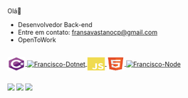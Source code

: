 Olá👋

- Desenvolvedor Back-end
- Entre em contato: fransavastanocp@gmail.com
- OpenToWork


<div>
  <a href="https://www.linkedin.com/in/franciscosavastano/">
</div>

<div style="display: inline_block"><br>
  <img align="center" alt="Francisco-CSharp" height="30" width="40" src="https://raw.githubusercontent.com/devicons/devicon/master/icons/csharp/csharp-original.svg">
  <img align="center" alt="Francisco-Dotnet" height="30" width="40" src="https://static-00.iconduck.com/assets.00/dotnet-icon-2048x2048-6nj1im30.png">
  <img align="center" alt="Francisco-Js" height="30" width="40" src="https://raw.githubusercontent.com/devicons/devicon/master/icons/javascript/javascript-plain.svg">
  <img align="center" alt="Francisco-Ts" height="30" width="40" src="https://raw.githubusercontent.com/devicons/devicon/master/icons/html5/html5-original.svg">
  <img align="center" alt="Francisco-Node" height="30" width="40" src="https://static-00.iconduck.com/assets.00/node-js-icon-454x512-nztofx17.png">

##

<div>
  <a href = "mailto:fransavastanocp@gmail.com"><img src="https://img.shields.io/badge/-Gmail-%23333?style=for-the-badge&logo=gmail&logoColor=white" target="_blank"></a>
  <a href="https://www.linkedin.com/in/franciscosavastano/" target="_blank"><img src="https://img.shields.io/badge/-LinkedIn-%230077B5?style=for-the-badge&logo=linkedin&logoColor=white" target="_blank"></a>
  <a href="https://wa.me/5521936184109" target="_blank"><img src="https://img.shields.io/badge/WhatsApp-25D366?style=for-the-badge&logo=whatsapp&logoColor=white" target="_blank"></a>
  
</div>
